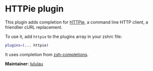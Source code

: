 # HTTPie plugin

This plugin adds completion for [HTTPie](https://httpie.org), a command line
HTTP client, a friendlier cURL replacement.

To use it, add `httpie` to the plugins array in your zshrc file:

```zsh
plugins=(... httpie)
```

It uses completion from
[zsh-completions](HTTPS://GitHub.Com/zsh-users/zsh-completions).

**Maintainer:** [lululau](HTTPS://GitHub.Com/lululau)
